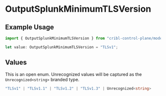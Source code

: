 # OutputSplunkMinimumTLSVersion

## Example Usage

```typescript
import { OutputSplunkMinimumTLSVersion } from "cribl-control-plane/models";

let value: OutputSplunkMinimumTLSVersion = "TLSv1";
```

## Values

This is an open enum. Unrecognized values will be captured as the `Unrecognized<string>` branded type.

```typescript
"TLSv1" | "TLSv1.1" | "TLSv1.2" | "TLSv1.3" | Unrecognized<string>
```